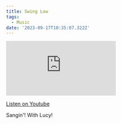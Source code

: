 ```yaml
---
title: Swing Low
tags:
  - Music
date: '2023-09-17T10:35:07.322Z'
---
```


<iframe src="https://www.youtube-nocookie.com/embed/r_6Wl0xK6MY?modestbranding=1&showinfo=0&rel=0" title="YouTube video player" frameborder="0" allow="accelerometer; autoplay; encrypted-media; gyroscope; picture-in-picture;" allowfullscreen className="youtube_video"></iframe>

[Listen on Youtube](https://youtu.be/r_6Wl0xK6MY)

Sangin'! With Lucy!

